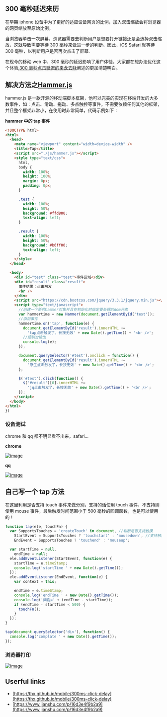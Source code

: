 ## 300 毫秒延迟来历

在早期 iphone 设备中为了更好的适应设备网页的比例，加入双击缩放会将浏览器的网页缩放至原始比例。

当浏览器单击一次屏幕，浏览器需要去判断用户是想要打开链接还是会选择双击缩放，这就导致需要等待 300 毫秒来做进一步的判断。因此，iOS Safari 就等待 300 毫秒，以判断用户是否再次点击了屏幕.

在现今的移动 web 中，300 毫秒的延迟影响了用户体验，大家都在想办法优化这个体验,[300 毫秒点击延迟的来龙去脉](https://thx.github.io/mobile/300ms-click-delay)阐述的更加清楚明白。

## 解决方法之[Hammer.js](https://github.com/hammerjs/hammer.js)

hammer.js 是一款开源的移动端脚本框架，他可以完美的实现在移端开发的大多数事件，如：点击、滑动、拖动、多点触控等事件。不需要依赖任何其他的框架，并且整个框架非常小，在使用时非常简单，代码示例如下：

**hammer 中的 tap 事件**

```html
<!DOCTYPE html>
<html>
  <head>
    <meta name="viewport" content="width=device-width" />
    <title>Tap</title>
    <script src="./js/hammer.js"></script>
    <style type="text/css">
      html,
      body {
        width: 100%;
        height: 100%;
        margin: 0px;
        padding: 0px;
      }

      .test {
        width: 100%;
        height: 50%;
        background: #ffd800;
        text-align: left;
      }

      .result {
        width: 100%;
        height: 50%;
        background: #b6ff00;
        text-align: left;
      }
    </style>
  </head>

  <body>
    <div id="test" class="test">事件区域</div>
    <div id="result" class="result">
      事件结果：点击触发
      <br />
    </div>
    <script src="https://cdn.bootcss.com/jquery/3.3.1/jquery.min.js"></script>
    <script type="text/javascript">
      //创建一个新的hammer对象并且在初始化时指定要处理的dom元素
      var hammertime = new Hammer(document.getElementById('test'));
      //添加事件
      hammertime.on('tap', function(e) {
        document.getElementById('result').innerHTML +=
          'tap点击触发了，长按无效' + new Date().getTime() + '<br />';
        //控制台输出
        console.log(e);
      });

      document.querySelector('#test').onclick = function() {
        document.getElementById('result').innerHTML +=
          '原生点击触发了，长按无效' + new Date().getTime() + '<br />';
      };

      $('#test').click(function() {
        $('#result')[0].innerHTML +=
          'jq点击触发了，长按无效' + new Date().getTime() + '<br />';
      });
    </script>
  </body>
</html>
})
```

### 设备测试

chrome 和 qq 都不明显看不出来，safari...

**chrome**

[![image](https://camo.githubusercontent.com/aa5fe543ec636c94d4efdb9497d8ac378d8f1d2d/68747470733a2f2f7869616f7975657975653136352e6769746875622e696f2f7374617469632f626c6f672f7461702f6368726f6d652e706e67)](https://camo.githubusercontent.com/aa5fe543ec636c94d4efdb9497d8ac378d8f1d2d/68747470733a2f2f7869616f7975657975653136352e6769746875622e696f2f7374617469632f626c6f672f7461702f6368726f6d652e706e67)

**qq**

[![image](https://camo.githubusercontent.com/4ab134df2eb52c01994d297e121822b26c04f88f/68747470733a2f2f7869616f7975657975653136352e6769746875622e696f2f7374617469632f626c6f672f7461702f71712e706e67)](https://camo.githubusercontent.com/4ab134df2eb52c01994d297e121822b26c04f88f/68747470733a2f2f7869616f7975657975653136352e6769746875622e696f2f7374617469632f626c6f672f7461702f71712e706e67)

## 自己写一个 tap 方法

在这里利用是否支持 touch 事件来做分别，支持的话使用 touch 事件，不支持则使用 mouse 事件，最后触发时间范围小于 500 毫秒的回调函数，也是可以使用的！

```js
function tap(ele, touchFn) {
  var SupportsTouches = 'createTouch' in document, //判断是否支持触摸
    StartEvent = SupportsTouches ? 'touchstart' : 'mousedown', //支持触摸式使用相应的事件替代
    EndEvent = SupportsTouches ? 'touchend' : 'mouseup';

  var startTime = null,
    endTime = null;
  ele.addEventListener(StartEvent, function(e) {
    startTime = e.timeStamp;
    console.log('startTime ' + new Date().getTime());
  });
  ele.addEventListener(EndEvent, function(e) {
    var context = this;

    endTime = e.timeStamp;
    console.log('endTime ' + new Date().getTime());
    console.log('间距=' + (endTime - startTime));
    if (endTime - startTime < 500) {
      touchFn();
    }
  });
}

tap(document.querySelector('div'), function() {
  console.log('complate ' + new Date().getTime());
});
```

### 浏览器打印

[![image](https://camo.githubusercontent.com/6f7d98352cb8c12b36715e2a25849f04df1c0a66/68747470733a2f2f7869616f7975657975653136352e6769746875622e696f2f7374617469632f626c6f672f7461702f6d616b655461702e706e67)](https://camo.githubusercontent.com/6f7d98352cb8c12b36715e2a25849f04df1c0a66/68747470733a2f2f7869616f7975657975653136352e6769746875622e696f2f7374617469632f626c6f672f7461702f6d616b655461702e706e67)

## Userful links

- [https://thx.github.io/mobile/300ms-click-delay](https://thx.github.io/mobile/300ms-click-delay)
- [https://www.jianshu.com/p/16d3e4f9b2a9](https://www.jianshu.com/p/16d3e4f9b2a9)
